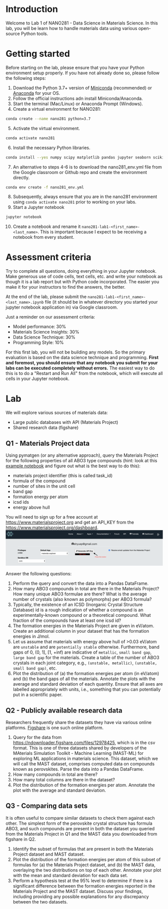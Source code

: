 # Introduction

Welcome to Lab 1 of NANO281 - Data Science in Materials Science. In this lab, you will be learn how to handle materials data using various open-source Python tools.

# Getting started

Before starting on the lab, please ensure that you have your Python environment setup properly. If you have not already done so, please follow the following steps:

1. Download the Python 3.7+ version of [Miniconda](https://docs.conda.io/en/latest/miniconda.html) (recommended) or [Anaconda](https://www.anaconda.com/distribution/) for your OS.
2. Follow the official instructions adn install Miniconda/Anaconda.
3. Start the terminal (Mac/Linux) or Anaconda Prompt (Windows).
4. Create a virtual environment for NANO281:
```bash
conda create --name nano281 python=3.7
```
5. Activate the virtual environment.
```bash
conda activate nano281
```
6. Install the necessary Python libraries.
```bash
conda install --yes numpy scipy matplotlib pandas jupyter seaborn scikit-learn tensorflow pymatgen
```
7. An alternative to steps 4-6 is to download the nano281_env.yml file from the Google classroom or Github repo and create the environment directly.
```bash
conda env create -f nano281_env.yml
```
8. Subsequently, always ensure that you are in the nano281 environment using `conda activate nano281` prior to working on your labs.
9. Start a Jupyter notebook
```bash
jupyter notebook
```
10. Create a notebook and rename it `nano281-lab1-<first_name>-<last_name>`. This is important because I expect to be receiving a notebook from every student.

# Assessment criteria

Try to complete all questions, doing everything in your Jupyter notebook. Make generous use of code cells, text cells, etc. and write your notebook as though it is a lab report but with Python code incorporated. The easier you make it for your instructors to find the answers, the better.

At the end of the lab, please submit the `nano281-lab1-<first_name>-<last_name>.ipynb` file (it should be in whatever directory you started your jupyter notebook application in) via Google classroom.

Just a reminder on our assessment criteria:
- Model performance: 30%
- Materials Science Insights: 30%
- Data Science Technique: 30%
- Programming Style: 10%

For this first lab, you will not be building any models. So the primary evaluation is based on the data science technique and programming. **First and foremost, you should ensure that any notebook you submit for your labs can be executed completely without errors.** The easiest way to do this is to do a "Restart and Run All" from the notebook, which will execute all cells in your Jupyter notebook.


# Lab

We will explore various sources of materials data:
* Large public databases with API (Materials Project)
* Shared research data (figshare)

## Q1 - Materials Project data

Using pymatgen (or any alternative approach), query the Materials Project for the following properties of all ABO3 type compounds (hint: look at this [example notebook](https://github.com/materialsproject/mapidoc/blob/master/example_notebooks/Using%20the%20Materials%20API%20with%20Python.ipynb) and figure out what is the best way to do this): 

- materials project identifier (this is called task_id)
- formula of the compound
- number of sites in the unit cell
- band gap
- formation energy per atom
- icsd ids
- energy above hull

You will need to sign up for a free account at https://www.materialsproject.org and get an API_KEY from the https://www.materialsproject.org/dashboard. 
![API key](MP_API_KEY.png "Getting the Materials Project API key")

Answer the following questions:

1. Perform the query and convert the data into a Pandas DataFrame.
2. How many ABO3 compounds in total are there in the Materials Project? How many unique ABO3 formulae are there? What is the average number of crystals (also known as polymorphs) per ABO3 formula?
3. Typically, the existence of an ICSD (Inorganic Crystal Structure Database) id is a rough indication of whether a compound is an experimentally-known compound or a theoretical compound. What fraction of the compounds have at least one icsd id?
4. The formation energies in the Materials Project are given in eV/atom. Create an additional column in your dataset that has the formation energies in J/mol.
5. Let us assume that materials with energy above hull of >0.03 eV/atom are `unstable` and are `potentially stable` otherwise. Furthermore, band gaps of 0, (0, 1], [1, +inf) are indicative of `metallic`, `small band gap`, `large band gap` for the materials. Create a table of the number of ABO3 crystals in each joint category, e.g., `(unstable, metallic)`, `(unstable, small band gap)`, etc.
6. Plot the distribution of (a) the formation energies per atom (in eV/atom) and (b) the band gaps of all the materials. Annotate the plots with the average and standard deviation of each quantity. Ensure that all axes are labelled appropriately with units, i.e., something that you can potentially put in a scientific paper.


## Q2 - Publicly available research data

Researchers frequently share the datasets they have via various online platforms. [Figshare](https://figshare.com/) is one such online platform.

1. Query for the data from https://ndownloader.figshare.com/files/12978425, which is in the csv format. This is one of three datasets shared by developers of the MAterials Simulation Toolkit - Machine Learning (MAST-ML) for exploring ML applications in materials science. This dataset, which we will call the MAST dataset, comprises computed data on compounds known as perovskites. Parse the data into a Pandas DataFrame.
2. How many compounds in total are there?
3. How many total columns are there in the dataset?
4. Plot the distribution of the formation energies per atom. Annotate the plot with the average and standard deviation.

## Q3 - Comparing data sets

It is often useful to compare similar datasets to check them against each other. The simplest form of the perovskite crystal structure has formula ABO3, and such compounds are present in both the dataset you queried from the Materials Project in Q1 and the MAST data you downloaded from figshare in Q2.

1. Identify the subset of formulas that are present in both the Materials Project dataset and MAST dataset.
2. Plot the distribution of the formation energies per atom of this subset of formulas for (a) the Materials Project dataset, and (b) the MAST data, overlaying the two distributions on top of each other. Annotate your plot with the mean and standard deviation for each data set.
3. Perform a hypothesis test at the 95% level to determine if there is a significant difference between the formation energies reported in the Materials Project and the MAST dataset. Discuss your findings, including providing any possible explanations for any discrepancy between the two datasets.